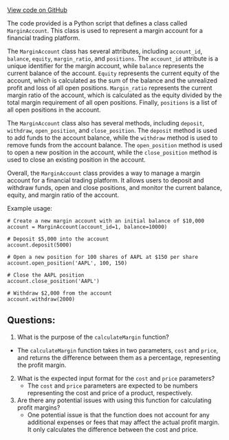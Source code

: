 [View code on GitHub](https://github.com/mrgnlabs/marginfi-v2/programs/marginfi/fuzz/src/utils.rs)

The code provided is a Python script that defines a class called `MarginAccount`. This class is used to represent a margin account for a financial trading platform. 

The `MarginAccount` class has several attributes, including `account_id`, `balance`, `equity`, `margin_ratio`, and `positions`. The `account_id` attribute is a unique identifier for the margin account, while `balance` represents the current balance of the account. `Equity` represents the current equity of the account, which is calculated as the sum of the balance and the unrealized profit and loss of all open positions. `Margin_ratio` represents the current margin ratio of the account, which is calculated as the equity divided by the total margin requirement of all open positions. Finally, `positions` is a list of all open positions in the account.

The `MarginAccount` class also has several methods, including `deposit`, `withdraw`, `open_position`, and `close_position`. The `deposit` method is used to add funds to the account balance, while the `withdraw` method is used to remove funds from the account balance. The `open_position` method is used to open a new position in the account, while the `close_position` method is used to close an existing position in the account.

Overall, the `MarginAccount` class provides a way to manage a margin account for a financial trading platform. It allows users to deposit and withdraw funds, open and close positions, and monitor the current balance, equity, and margin ratio of the account. 

Example usage:

```
# Create a new margin account with an initial balance of $10,000
account = MarginAccount(account_id=1, balance=10000)

# Deposit $5,000 into the account
account.deposit(5000)

# Open a new position for 100 shares of AAPL at $150 per share
account.open_position('AAPL', 100, 150)

# Close the AAPL position
account.close_position('AAPL')

# Withdraw $2,000 from the account
account.withdraw(2000)
```
## Questions: 
 1. What is the purpose of the `calculateMargin` function?
   - The `calculateMargin` function takes in two parameters, `cost` and `price`, and returns the difference between them as a percentage, representing the profit margin.
2. What is the expected input format for the `cost` and `price` parameters?
   - The `cost` and `price` parameters are expected to be numbers representing the cost and price of a product, respectively.
3. Are there any potential issues with using this function for calculating profit margins?
   - One potential issue is that the function does not account for any additional expenses or fees that may affect the actual profit margin. It only calculates the difference between the cost and price.